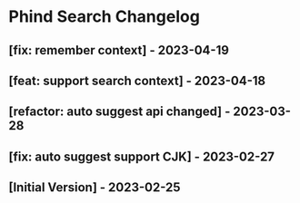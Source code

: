 # Phind Search Changelog

## [fix: remember context] - 2023-04-19

## [feat: support search context] - 2023-04-18

## [refactor: auto suggest api changed] - 2023-03-28

## [fix: auto suggest support CJK] - 2023-02-27

## [Initial Version] - 2023-02-25
